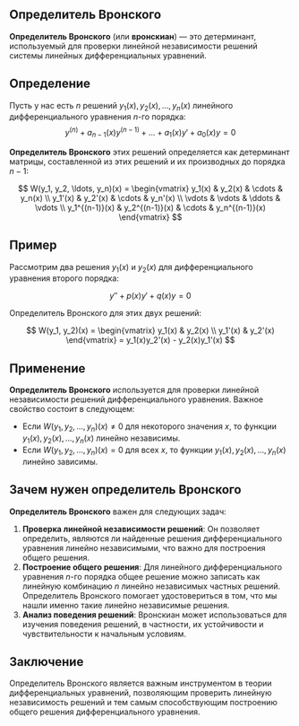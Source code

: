 ## Определитель Вронского

**Определитель Вронского** (или **вронскиан**) — это детерминант, используемый для проверки линейной независимости решений системы линейных дифференциальных уравнений.

## Определение

Пусть у нас есть $n$ решений $y_1(x), y_2(x), \ldots, y_n(x)$ линейного дифференциального уравнения $n$-го порядка:
$$ y^{(n)} + a_{n-1}(x)y^{(n-1)} + \ldots + a_1(x)y' + a_0(x)y = 0 $$

**Определитель Вронского** этих решений определяется как детерминант матрицы, составленной из этих решений и их производных до порядка $n-1$:

$$
W(y_1, y_2, \ldots, y_n)(x) = \begin{vmatrix}
y_1(x) & y_2(x) & \cdots & y_n(x) \\
y_1'(x) & y_2'(x) & \cdots & y_n'(x) \\
\vdots & \vdots & \ddots & \vdots \\
y_1^{(n-1)}(x) & y_2^{(n-1)}(x) & \cdots & y_n^{(n-1)}(x)
\end{vmatrix}
$$

## Пример

Рассмотрим два решения $y_1(x)$ и $y_2(x)$ для дифференциального уравнения второго порядка:

$$
y'' + p(x)y' + q(x)y = 0
$$

Определитель Вронского для этих двух решений:

$$
W(y_1, y_2)(x) = \begin{vmatrix}
y_1(x) & y_2(x) \\
y_1'(x) & y_2'(x)
\end{vmatrix} = y_1(x)y_2'(x) - y_2(x)y_1'(x)
$$

## Применение

**Определитель Вронского** используется для проверки линейной независимости решений дифференциального уравнения. Важное свойство состоит в следующем:

- Если $W(y_1, y_2, \ldots, y_n)(x) \neq 0$ для некоторого значения $x$, то функции $y_1(x), y_2(x), \ldots, y_n(x)$ линейно независимы.
- Если $W(y_1, y_2, \ldots, y_n)(x) = 0$ для всех $x$, то функции $y_1(x), y_2(x), \ldots, y_n(x)$ линейно зависимы.

## Зачем нужен определитель Вронского

**Определитель Вронского** важен для следующих задач:

1. **Проверка линейной независимости решений**: Он позволяет определить, являются ли найденные решения дифференциального уравнения линейно независимыми, что важно для построения общего решения.
2. **Построение общего решения**: Для линейного дифференциального уравнения $n$-го порядка общее решение можно записать как линейную комбинацию $n$ линейно независимых частных решений. Определитель Вронского помогает удостовериться в том, что мы нашли именно такие линейно независимые решения.
3. **Анализ поведения решений**: Вронскиан может использоваться для изучения поведения решений, в частности, их устойчивости и чувствительности к начальным условиям.

## Заключение

Определитель Вронского является важным инструментом в теории дифференциальных уравнений, позволяющим проверить линейную независимость решений и тем самым способствующим построению общего решения дифференциального уравнения.